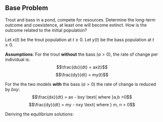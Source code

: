 ## Base Problem
Trout and bass in a pond, compete for resources. Determine the long-term outcome and coexistence, at least one will become extinct. How is the outcome related to the initial population?

Let $x(t)$ be the trout population at $t \geq 0$.
Let $y(t)$ be the bass population at $t \geq 0$.

**Assumptions**:
For the trout **without** the bass ($a > 0$), the rate of change per individual is:
$$\frac{dx}{dt} = ax(t)$$
$$\frac{dy}{dt} = my(t)$$

For the the two models **with** the bass ($a > 0$) the rate of change is reduced by $bxy$:
$$\frac{dx}{dt} = ax - bxy \text{ where }a,b >0$$
$$\frac{dy}{dt} = my - nxy \text{ where } m, n > 0$$

Deriving the equilibrium solutions:
